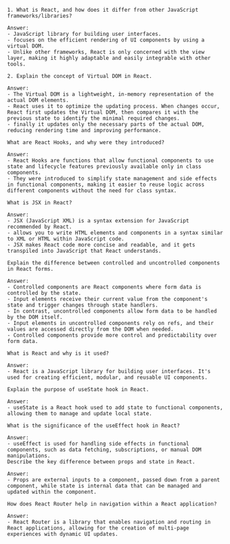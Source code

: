     1. What is React, and how does it differ from other JavaScript frameworks/libraries?

    Answer: 
    - JavaScript library for building user interfaces. 
    - focuses on the efficient rendering of UI components by using a virtual DOM. 
    - Unlike other frameworks, React is only concerned with the view layer, making it highly adaptable and easily integrable with other tools.

    2. Explain the concept of Virtual DOM in React.

    Answer: 
    - The Virtual DOM is a lightweight, in-memory representation of the actual DOM elements. 
    - React uses it to optimize the updating process. When changes occur, React first updates the Virtual DOM, then compares it with the previous state to identify the minimal required changes. 
    - finally it updates only the necessary parts of the actual DOM, reducing rendering time and improving performance.

    What are React Hooks, and why were they introduced?

    Answer: 
    - React Hooks are functions that allow functional components to use state and lifecycle features previously available only in class components. 
    - They were introduced to simplify state management and side effects in functional components, making it easier to reuse logic across different components without the need for class syntax.

    What is JSX in React?

    Answer: 
    - JSX (JavaScript XML) is a syntax extension for JavaScript recommended by React. 
    - allows you to write HTML elements and components in a syntax similar to XML or HTML within JavaScript code. 
    - JSX makes React code more concise and readable, and it gets transpiled into JavaScript that React understands.

    Explain the difference between controlled and uncontrolled components in React forms.

    Answer: 
    - Controlled components are React components where form data is controlled by the state. 
    - Input elements receive their current value from the component's state and trigger changes through state handlers. 
    - In contrast, uncontrolled components allow form data to be handled by the DOM itself. 
    - Input elements in uncontrolled components rely on refs, and their values are accessed directly from the DOM when needed. 
    - Controlled components provide more control and predictability over form data.
   
    What is React and why is it used?

    Answer: 
    - React is a JavaScript library for building user interfaces. It's used for creating efficient, modular, and reusable UI components.

    Explain the purpose of useState hook in React.

    Answer: 
    - useState is a React hook used to add state to functional components, allowing them to manage and update local state.
    
    What is the significance of the useEffect hook in React?

    Answer: 
    - useEffect is used for handling side effects in functional components, such as data fetching, subscriptions, or manual DOM manipulations.
    Describe the key difference between props and state in React.

    Answer: 
    - Props are external inputs to a component, passed down from a parent component, while state is internal data that can be managed and updated within the component.

    How does React Router help in navigation within a React application?

    Answer: 
    - React Router is a library that enables navigation and routing in React applications, allowing for the creation of multi-page experiences with dynamic UI updates.
